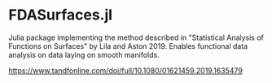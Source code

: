 # FDASurfaces.jl
Julia package implementing the method described in "Statistical Analysis of Functions on Surfaces" by Lila and Aston 2019. Enables functional data analysis on data laying on smooth manifolds.

https://www.tandfonline.com/doi/full/10.1080/01621459.2019.1635479

